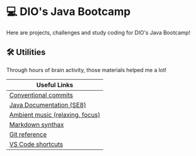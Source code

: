 # 💻 DIO's Java Bootcamp 

Here are projects, challenges and study coding for DIO's Java Bootcamp!

## 🛠 Utilities

Through hours of brain activity, those materials helped me a lot!

| Useful Links |
|--------------|
| [Conventional commits](https://www.conventionalcommits.org/en/v1.0.0/#specification) |
| [Java Documentation (SE8)](https://docs.oracle.com/javase/8/docs/) |
| [Ambient music (relaxing, focus)](https://youtu.be/Fnbd5z8kJFk?si=TABJVAeCqH6lzCeu) |
| [Markdown synthax](https://docs.github.com/pt/get-started/writing-on-github/getting-started-with-writing-and-formatting-on-github/basic-writing-and-formatting-syntax) |
| [Git reference](https://git-scm.com/docs) |
| [VS Code shortcuts](https://www.crio.do/blog/vs-code-shortcuts/)|
